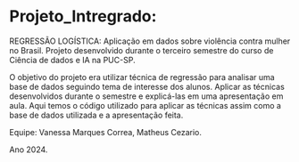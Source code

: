 # Projeto_Intregrado:
REGRESSÃO LOGÍSTICA: Aplicação em dados sobre violência contra mulher no Brasil. Projeto desenvolvido durante o terceiro semestre do curso de Ciência de dados e IA na PUC-SP. 

O objetivo do projeto era utilizar técnica de regressão para analisar uma base de dados seguindo tema de interesse dos alunos. Aplicar as técnicas desenvolvidos durante o semestre e explicá-las em uma apresentação em aula. Aqui temos o código utilizado para aplicar as técnicas assim como a base de dados utilizada e a apresentação feita. 

Equipe:
Vanessa Marques Correa,
Matheus Cezario. 

Ano 2024.
